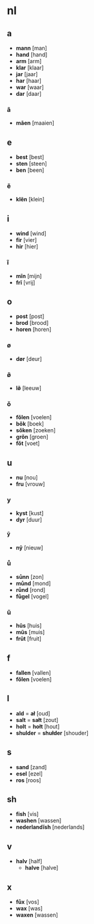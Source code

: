 # nl

## a

* **mann** [man]
* **hand** [hand]
* **arm** [arm]
* **klar** [klaar]
* **jar** [jaar]
* **har** [haar]
* **war** [waar]
* **dar** [daar]

### ã

* **mãen** [maaien]

## e

* **best** [best]
* **sten** [steen]
* **ben** [been]

### ẽ

* **klẽn** [klein]

## i

* **wind** [wind]
* **fir** [vier]
* **hir** [hier]

### ĩ

* **mĩn** [mijn]
* **frĩ** [vrij]

## o

* **post** [post]
* **brod** [brood]
* **horen** [horen]

### ø

* **dør** [deur]

### ø̃

* **lø̃** [leeuw]

### ǒ

* **fǒlen** [voelen]
* **bǒk** [boek]
* **sǒken** [zoeken]
* **grǒn** [groen]
* **fǒt** [voet]

## u

* **nu** [nou]
* **fru** [vrouw]

### y

* **kyst** [kust]
* **dyr** [duur]

#### ỹ

* **nỹ** [nieuw]

### ů

* **sůnn** [zon]
* **můnd** [mond]
* **růnd** [rond]
* **fůgel** [vogel]

### ũ

* **hũs** [huis]
* **mũs** [muis]
* **frũt** [fruit]

## f

* **fallen** [vallen]
* **fǒlen** [voelen]

## l

* **ald** = **ał** [oud]
* **salt** = **sałt** [zout]
* **holt** = **hołt** [hout]
* **shulder** = **shułder** [shouder]

## s

* **sand** [zand]
* **esel** [ezel]
* **ros** [roos]

## sh

* **fish** [vis]
* **washen** [wassen]
* **nederlandĭsh** [nederlands]

## v

* **halv** [half]
  * **halve** [halve]

## x

* **fůx** [vos]
* **wax** [was]
* **waxen** [wassen]

